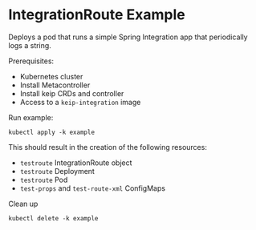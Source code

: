 # IntegrationRoute Example

Deploys a pod that runs a simple Spring Integration app that periodically logs a string.

Prerequisites:

- Kubernetes cluster
- Install Metacontroller
- Install keip CRDs and controller
- Access to a `keip-integration` image

Run example:

```shell
kubectl apply -k example
```

This should result in the creation of the following resources:

- `testroute` IntegrationRoute object
- `testroute` Deployment
- `testroute` Pod
- `test-props` and `test-route-xml` ConfigMaps


Clean up
```shell
kubectl delete -k example
```